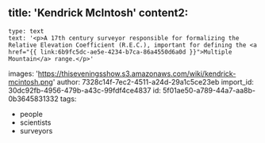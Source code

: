 title: 'Kendrick McIntosh'
content2:
  -
    type: text
    text: '<p>A 17th century surveyor responsible for formalizing the Relative Elevation Coefficient (R.E.C.), important for defining the <a href="{{ link:6b9fc5dc-ae5e-4234-b7ca-86a4550d6a0d }}">Multiple Mountain</a> range.</p>'
images: 'https://thiseveningsshow.s3.amazonaws.com/wiki/kendrick-mcintosh.png'
author: 7328c14f-7ec2-4511-a24d-29a1c5ce23eb
import_id: 30dc92fb-4956-479b-a43c-99fdf4ce4837
id: 5f01ae50-a789-44a7-aa8b-0b3645831332
tags:
  - people
  - scientists
  - surveyors
